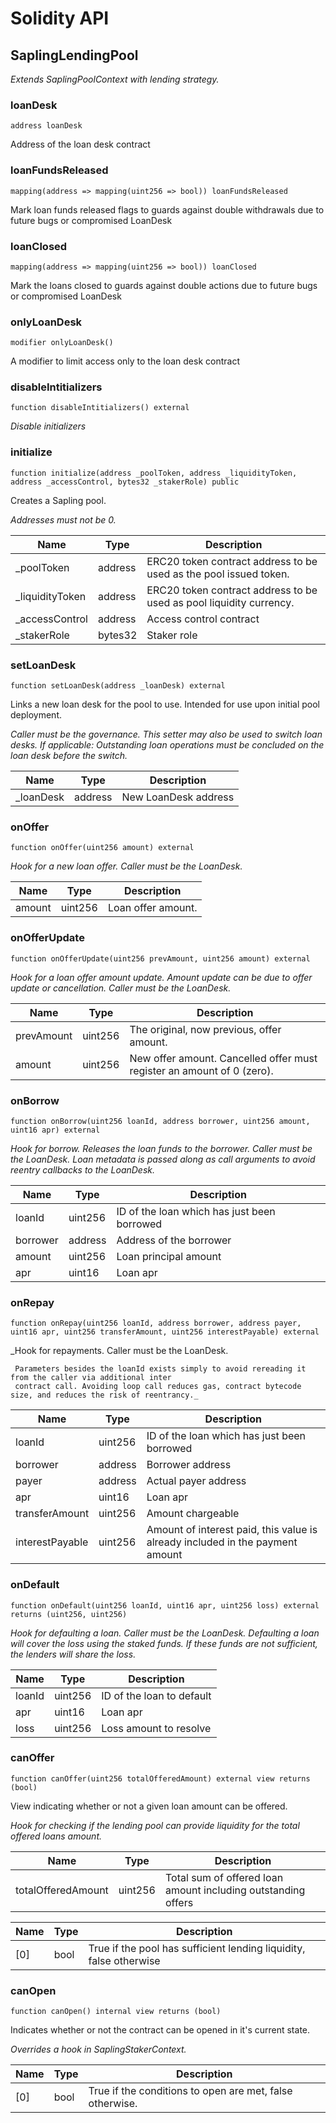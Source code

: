 # Solidity API

## SaplingLendingPool

_Extends SaplingPoolContext with lending strategy._

### loanDesk

```solidity
address loanDesk
```

Address of the loan desk contract

### loanFundsReleased

```solidity
mapping(address => mapping(uint256 => bool)) loanFundsReleased
```

Mark loan funds released flags to guards against double withdrawals due to future bugs or compromised LoanDesk

### loanClosed

```solidity
mapping(address => mapping(uint256 => bool)) loanClosed
```

Mark the loans closed to guards against double actions due to future bugs or compromised LoanDesk

### onlyLoanDesk

```solidity
modifier onlyLoanDesk()
```

A modifier to limit access only to the loan desk contract

### disableIntitializers

```solidity
function disableIntitializers() external
```

_Disable initializers_

### initialize

```solidity
function initialize(address _poolToken, address _liquidityToken, address _accessControl, bytes32 _stakerRole) public
```

Creates a Sapling pool.

_Addresses must not be 0._

| Name | Type | Description |
| ---- | ---- | ----------- |
| _poolToken | address | ERC20 token contract address to be used as the pool issued token. |
| _liquidityToken | address | ERC20 token contract address to be used as pool liquidity currency. |
| _accessControl | address | Access control contract |
| _stakerRole | bytes32 | Staker role |

### setLoanDesk

```solidity
function setLoanDesk(address _loanDesk) external
```

Links a new loan desk for the pool to use. Intended for use upon initial pool deployment.

_Caller must be the governance.
     This setter may also be used to switch loan desks.
     If applicable: Outstanding loan operations must be concluded on the loan desk before the switch._

| Name | Type | Description |
| ---- | ---- | ----------- |
| _loanDesk | address | New LoanDesk address |

### onOffer

```solidity
function onOffer(uint256 amount) external
```

_Hook for a new loan offer. Caller must be the LoanDesk._

| Name | Type | Description |
| ---- | ---- | ----------- |
| amount | uint256 | Loan offer amount. |

### onOfferUpdate

```solidity
function onOfferUpdate(uint256 prevAmount, uint256 amount) external
```

_Hook for a loan offer amount update. Amount update can be due to offer update or
     cancellation. Caller must be the LoanDesk._

| Name | Type | Description |
| ---- | ---- | ----------- |
| prevAmount | uint256 | The original, now previous, offer amount. |
| amount | uint256 | New offer amount. Cancelled offer must register an amount of 0 (zero). |

### onBorrow

```solidity
function onBorrow(uint256 loanId, address borrower, uint256 amount, uint16 apr) external
```

_Hook for borrow. Releases the loan funds to the borrower. Caller must be the LoanDesk. 
     Loan metadata is passed along as call arguments to avoid reentry callbacks to the LoanDesk._

| Name | Type | Description |
| ---- | ---- | ----------- |
| loanId | uint256 | ID of the loan which has just been borrowed |
| borrower | address | Address of the borrower |
| amount | uint256 | Loan principal amount |
| apr | uint16 | Loan apr |

### onRepay

```solidity
function onRepay(uint256 loanId, address borrower, address payer, uint16 apr, uint256 transferAmount, uint256 interestPayable) external
```

_Hook for repayments. Caller must be the LoanDesk. 
     
     Parameters besides the loanId exists simply to avoid rereading it from the caller via additional inter
     contract call. Avoiding loop call reduces gas, contract bytecode size, and reduces the risk of reentrancy._

| Name | Type | Description |
| ---- | ---- | ----------- |
| loanId | uint256 | ID of the loan which has just been borrowed |
| borrower | address | Borrower address |
| payer | address | Actual payer address |
| apr | uint16 | Loan apr |
| transferAmount | uint256 | Amount chargeable |
| interestPayable | uint256 | Amount of interest paid, this value is already included in the payment amount |

### onDefault

```solidity
function onDefault(uint256 loanId, uint16 apr, uint256 loss) external returns (uint256, uint256)
```

_Hook for defaulting a loan. Caller must be the LoanDesk. Defaulting a loan will cover the loss using 
     the staked funds. If these funds are not sufficient, the lenders will share the loss._

| Name | Type | Description |
| ---- | ---- | ----------- |
| loanId | uint256 | ID of the loan to default |
| apr | uint16 | Loan apr |
| loss | uint256 | Loss amount to resolve |

### canOffer

```solidity
function canOffer(uint256 totalOfferedAmount) external view returns (bool)
```

View indicating whether or not a given loan amount can be offered.

_Hook for checking if the lending pool can provide liquidity for the total offered loans amount._

| Name | Type | Description |
| ---- | ---- | ----------- |
| totalOfferedAmount | uint256 | Total sum of offered loan amount including outstanding offers |

| Name | Type | Description |
| ---- | ---- | ----------- |
| [0] | bool | True if the pool has sufficient lending liquidity, false otherwise |

### canOpen

```solidity
function canOpen() internal view returns (bool)
```

Indicates whether or not the contract can be opened in it's current state.

_Overrides a hook in SaplingStakerContext._

| Name | Type | Description |
| ---- | ---- | ----------- |
| [0] | bool | True if the conditions to open are met, false otherwise. |

